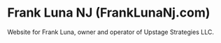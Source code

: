 # Frank Luna NJ (FrankLunaNj.com)
Website for Frank Luna, owner and operator of Upstage Strategies LLC.

